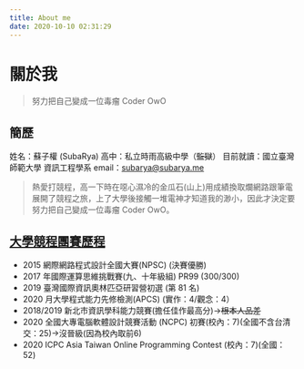 ```yaml
---
title: About me
date: 2020-10-10 02:31:29
---
```

# 關於我
>努力把自己變成一位毒瘤 Coder OwO
## 簡歷
姓名：蘇子權 (SubaRya)
高中：私立時雨高級中學（~~監獄~~）
目前就讀：國立臺灣師範大學 資訊工程學系
email：subarya@subarya.me

>熱愛打競程，高一下時在噁心濕冷的金瓜石(山上)用成績換取爛網路跟筆電展開了競程之旅，上了大學後接觸一堆電神才知道我的渺小，因此才決定要努力把自己變成一位毒瘤 Coder OwO。

## [大學競程團賽歷程](https://hackmd.io/Fr9gZGyKTuKgVbJOGXw3ew?both)

* 2015 網際網路程式設計全國大賽(NPSC) (決賽優勝)
* 2017 年國際運算思維挑戰賽(九、十年級組) PR99 (300/300)
* 2019 臺灣國際資訊奧林匹亞研習營初選 (第 81 名)
* 2020 月大學程式能力先修檢測(APCS) (實作：4/觀念：4）
* 2018/2019 新北市資訊學科能力競賽(擔任佳作最高分)->~~根本人品差~~
* 2020 全國大專電腦軟體設計競賽活動 (NCPC) 初賽(校內：7)(全國不含台清交：25)->沒晉級(因為校內取前6)
* 2020 ICPC Asia Taiwan Online Programming Contest (校內：7)(全國：52)